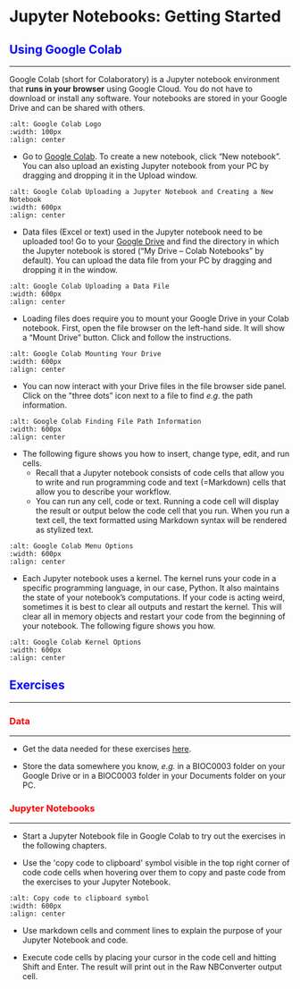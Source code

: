 # Jupyter Notebooks: Getting Started

## __<font color=blue>Using Google Colab</font>__
---

Google Colab (short for Colaboratory) is a Jupyter notebook environment that __runs in your browser__ using Google Cloud. You do not have to download or install any software. Your notebooks are stored in your Google Drive and can be shared with others.

```{image} ./Images-JupyterNotebooksGettingStarted/GoogleColabLogo.png
:alt: Google Colab Logo
:width: 100px
:align: center
```

- Go to [Google Colab](https://colab.research.google.com/). To create a new notebook, click “New notebook”. You can also upload an existing Jupyter notebook from your PC by dragging and dropping it in the Upload window.

```{image} ./Images-JupyterNotebooksGettingStarted/GoogleColabUploadNew.png
:alt: Google Colab Uploading a Jupyter Notebook and Creating a New Notebook
:width: 600px
:align: center
```

- Data files (Excel or text) used in the Jupyter notebook need to be uploaded too! Go to your [Google Drive](https://drive.google.com/drive/my-drive) and find the directory in which the Jupyter notebook is stored (“My Drive – Colab Notebooks” by default). You can upload the data file from your PC by dragging and dropping it in the window.

```{image} ./Images-JupyterNotebooksGettingStarted/GoogleColabDragDropData.png
:alt: Google Colab Uploading a Data File
:width: 600px
:align: center
```

- Loading files does require you to mount your Google Drive in your Colab notebook. First, open the file browser on the left-hand side. It will show a “Mount Drive” button. Click and follow the instructions.

```{image} ./Images-JupyterNotebooksGettingStarted/GoogleColabMountDrive.png
:alt: Google Colab Mounting Your Drive
:width: 600px
:align: center
```

- You can now interact with your Drive files in the file browser side panel. Click on the "three dots” icon next to a file to find _e.g_. the path information.

```{image} ./Images-JupyterNotebooksGettingStarted/GoogleColabFilePath.png
:alt: Google Colab Finding File Path Information
:width: 600px
:align: center
```
 
- The following figure shows you how to insert, change type, edit, and run cells.
   - Recall that a Jupyter notebook consists of code cells that allow you to write and run programming code and text (=Markdown) cells that allow you to describe your workflow.
   - You can run any cell, code or text. Running a code cell will display the result or output below the code cell that you run. When you run a text cell, the text formatted using Markdown syntax will be rendered as stylized text.

```{image} ./Images-JupyterNotebooksGettingStarted/GoogleColabMenu.png
:alt: Google Colab Menu Options
:width: 600px
:align: center
```
 
- Each Jupyter notebook uses a kernel. The kernel runs your code in a specific programming language, in our case, Python. It also maintains the state of your notebook’s computations. If your code is acting weird, sometimes it is best to clear all outputs and restart the kernel. This will clear all in memory objects and restart your code from the beginning of your notebook. The following figure shows you how.

```{image} ./Images-JupyterNotebooksGettingStarted/GoogleColabMenuKernel.png
:alt: Google Colab Kernel Options
:width: 600px
:align: center
```


## __<font color=blue>Exercises</font>__
---

### __<font color=red>Data</font>__
---

- Get the data needed for these exercises [here](https://github.com/renee-85/PythonForBiochemists/tree/master/data).

- Store the data somewhere you know, _e.g._ in a BIOC0003 folder on your Google Drive or in a BIOC0003 folder in your Documents folder on your PC.


### __<font color=red>Jupyter Notebooks</font>__
---

- Start a Jupyter Notebook file in Google Colab to try out the exercises in the following chapters.

- Use the 'copy code to clipboard' symbol visible in the top right corner of code code cells when hovering over them to copy and paste code from the exercises to your Jupyter Notebook.

```{image} ./Images-JupyterNotebooksGettingStarted/CopyToClipboard.png
:alt: Copy code to clipboard symbol
:width: 600px
:align: center
```

- Use markdown cells and comment lines to explain the purpose of your Jupyter Notebook and code. 

- Execute code cells by placing your cursor in the code cell and hitting Shift and Enter. The result will print out in the Raw NBConverter output cell. 